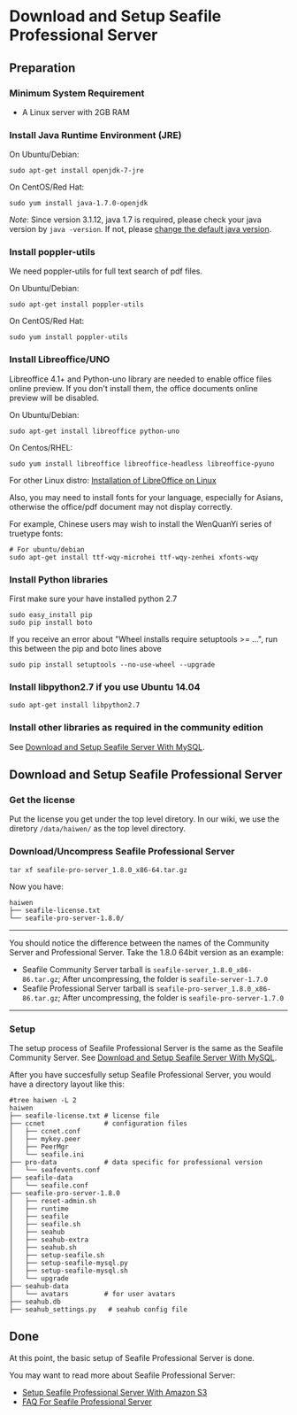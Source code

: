# Download and Setup Seafile Professional Server
## <a id="wiki-preparation"></a>Preparation ##

### Minimum System Requirement ###

- A Linux server with 2GB RAM

### Install Java Runtime Environment (JRE) ###

On Ubuntu/Debian:
```
sudo apt-get install openjdk-7-jre
```

On CentOS/Red Hat:
```
sudo yum install java-1.7.0-openjdk
```

*Note*: Since version 3.1.12, java 1.7 is required, please check your java version by `java -version`. If not, please [change the default java version](./change_default_java.md).

### Install poppler-utils ###

We need poppler-utils for full text search of pdf files.

On Ubuntu/Debian:
```
sudo apt-get install poppler-utils
```

On CentOS/Red Hat:
```
sudo yum install poppler-utils
```


### Install Libreoffice/UNO ###

Libreoffice 4.1+ and Python-uno library are needed to enable office files online preview. If you don't install them, the office documents online preview will be disabled.

On Ubuntu/Debian:
```
sudo apt-get install libreoffice python-uno
```

On Centos/RHEL:
```
sudo yum install libreoffice libreoffice-headless libreoffice-pyuno
```

For other Linux distro: [Installation of LibreOffice on Linux](http://www.libreoffice.org/get-help/installation/linux/)

Also, you may need to install fonts for your language, especially for Asians, otherwise the  office/pdf document may not display correctly. 

For example, Chinese users may wish to install the WenQuanYi series of truetype fonts:

```
# For ubuntu/debian
sudo apt-get install ttf-wqy-microhei ttf-wqy-zenhei xfonts-wqy
```


### Install Python libraries ###

First make sure your have installed python 2.7
```
sudo easy_install pip
sudo pip install boto
```

If you receive an error about "Wheel installs require setuptools >= ...", run this between the pip and boto lines above
```
sudo pip install setuptools --no-use-wheel --upgrade
```

### Install libpython2.7 if you use Ubuntu 14.04

```
sudo apt-get install libpython2.7
```

### Install other libraries as required in the community edition

See [Download and Setup Seafile Server With MySQL](../deploy/using_mysql.md).

## <a id="wiki-download-and-setup"></a>Download and Setup Seafile Professional Server ##

### Get the license ###

Put the license you get under the top level diretory. In our wiki, we use the diretory `/data/haiwen/` as the top level directory.


### <a id="wiki-download-and-uncompress"></a>Download/Uncompress Seafile Professional Server ###


```
tar xf seafile-pro-server_1.8.0_x86-64.tar.gz
```

Now you have:

```
haiwen
├── seafile-license.txt
└── seafile-pro-server-1.8.0/
```


-----------

You should notice the difference between the names of the Community Server and Professional Server. Take the 1.8.0 64bit version as an example:

- Seafile Community Server tarball is `seafile-server_1.8.0_x86-86.tar.gz`; After uncompressing, the folder is `seafile-server-1.7.0`
- Seafile Professional Server tarball is `seafile-pro-server_1.8.0_x86-86.tar.gz`; After uncompressing, the folder is `seafile-pro-server-1.7.0`
    
-----------


### Setup ###

The setup process of Seafile Professional Server is the same as the Seafile Community Server. See [Download and Setup Seafile Server With MySQL](../deploy/using_mysql.md).

After you have succesfully setup Seafile Professional Server, you would have a directory layout like this:

```
#tree haiwen -L 2
haiwen
├── seafile-license.txt # license file
├── ccnet               # configuration files
│   ├── ccnet.conf
│   ├── mykey.peer
│   ├── PeerMgr
│   └── seafile.ini
├── pro-data            # data specific for professional version
│   └── seafevents.conf
├── seafile-data
│   └── seafile.conf
├── seafile-pro-server-1.8.0
│   ├── reset-admin.sh
│   ├── runtime
│   ├── seafile
│   ├── seafile.sh
│   ├── seahub
│   ├── seahub-extra
│   ├── seahub.sh
│   ├── setup-seafile.sh
│   ├── setup-seafile-mysql.py
│   ├── setup-seafile-mysql.sh
│   └── upgrade
├── seahub-data
│   └── avatars         # for user avatars
├── seahub.db
├── seahub_settings.py   # seahub config file
```

## <a id="wiki-done"></a>Done

At this point, the basic setup of Seafile Professional Server is done. 

You may want to read more about Seafile Professional Server:

- [Setup Seafile Professional Server With Amazon S3](setup_with_mazon_S3.md)
- [FAQ For Seafile Professional Server](FAQ_for_seafile_pro_server.md)
